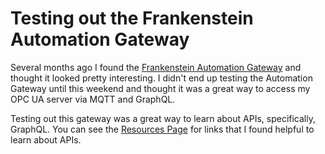 # Testing out the Frankenstein Automation Gateway

Several months ago I found the [Frankenstein Automation Gateway](https://github.com/vogler75/automation-gateway) and thought it looked pretty interesting.
I didn't end up testing the Automation Gateway until this weekend and thought it was a great way to access my OPC UA server via MQTT and GraphQL.

Testing out this gateway was a great way to learn about APIs, specifically, GraphQL. You can see the [Resources Page](/Resources.md) for links that I found helpful to learn about APIs.
